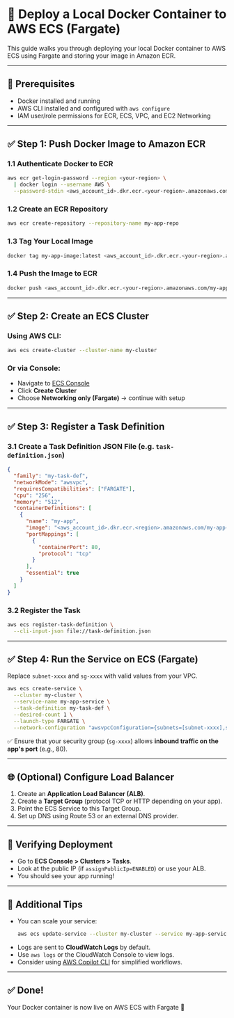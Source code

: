 
# 🚀 Deploy a Local Docker Container to AWS ECS (Fargate)

This guide walks you through deploying your local Docker container to AWS ECS using Fargate and storing your image in Amazon ECR.

---

## 🔧 Prerequisites

- Docker installed and running
- AWS CLI installed and configured with `aws configure`
- IAM user/role permissions for ECR, ECS, VPC, and EC2 Networking

---

## ✅ Step 1: Push Docker Image to Amazon ECR

### 1.1 Authenticate Docker to ECR
```bash
aws ecr get-login-password --region <your-region> \
  | docker login --username AWS \
  --password-stdin <aws_account_id>.dkr.ecr.<your-region>.amazonaws.com
```

### 1.2 Create an ECR Repository
```bash
aws ecr create-repository --repository-name my-app-repo
```

### 1.3 Tag Your Local Image
```bash
docker tag my-app-image:latest <aws_account_id>.dkr.ecr.<your-region>.amazonaws.com/my-app-repo:latest
```

### 1.4 Push the Image to ECR
```bash
docker push <aws_account_id>.dkr.ecr.<your-region>.amazonaws.com/my-app-repo:latest
```

---

## ✅ Step 2: Create an ECS Cluster

### Using AWS CLI:
```bash
aws ecs create-cluster --cluster-name my-cluster
```

### Or via Console:
- Navigate to [ECS Console](https://console.aws.amazon.com/ecs/)
- Click **Create Cluster**
- Choose **Networking only (Fargate)** → continue with setup

---

## ✅ Step 3: Register a Task Definition

### 3.1 Create a Task Definition JSON File (e.g. `task-definition.json`)
```json
{
  "family": "my-task-def",
  "networkMode": "awsvpc",
  "requiresCompatibilities": ["FARGATE"],
  "cpu": "256",
  "memory": "512",
  "containerDefinitions": [
    {
      "name": "my-app",
      "image": "<aws_account_id>.dkr.ecr.<region>.amazonaws.com/my-app-repo:latest",
      "portMappings": [
        {
          "containerPort": 80,
          "protocol": "tcp"
        }
      ],
      "essential": true
    }
  ]
}
```

### 3.2 Register the Task
```bash
aws ecs register-task-definition \
  --cli-input-json file://task-definition.json
```

---

## ✅ Step 4: Run the Service on ECS (Fargate)

Replace `subnet-xxxx` and `sg-xxxx` with valid values from your VPC.

```bash
aws ecs create-service \
  --cluster my-cluster \
  --service-name my-app-service \
  --task-definition my-task-def \
  --desired-count 1 \
  --launch-type FARGATE \
  --network-configuration "awsvpcConfiguration={subnets=[subnet-xxxx],securityGroups=[sg-xxxx],assignPublicIp=ENABLED}"
```

✅ Ensure that your security group (`sg-xxxx`) allows **inbound traffic on the app's port** (e.g., 80).

---

## 🌐 (Optional) Configure Load Balancer

1. Create an **Application Load Balancer (ALB)**.
2. Create a **Target Group** (protocol TCP or HTTP depending on your app).
3. Point the ECS Service to this Target Group.
4. Set up DNS using Route 53 or an external DNS provider.

---

## 🧪 Verifying Deployment

- Go to **ECS Console > Clusters > Tasks**.
- Look at the public IP (if `assignPublicIp=ENABLED`) or use your ALB.
- You should see your app running!

---

## 📌 Additional Tips

- You can scale your service:
  ```bash
  aws ecs update-service --cluster my-cluster --service my-app-service --desired-count 2
  ```
- Logs are sent to **CloudWatch Logs** by default.
- Use `aws logs` or the CloudWatch Console to view logs.
- Consider using [AWS Copilot CLI](https://docs.aws.amazon.com/copilot/latest/userguide/what-is-copilot.html) for simplified workflows.

---

## ✅ Done!

Your Docker container is now live on AWS ECS with Fargate 🚀
